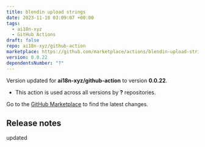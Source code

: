 ```yaml
---
title: blendin upload strings
date: 2023-11-18 03:09:07 +00:00
tags:
  - ai18n-xyz
  - GitHub Actions
draft: false
repo: ai18n-xyz/github-action
marketplace: https://github.com/marketplace/actions/blendin-upload-strings
version: 0.0.22
dependentsNumber: "?"
---
```



Version updated for **ai18n-xyz/github-action** to version **0.0.22**.
- This action is used across all versions by **?** repositories.

Go to the [GitHub Marketplace](https://github.com/marketplace/actions/blendin-upload-strings) to find the latest changes.

## Release notes

updated
